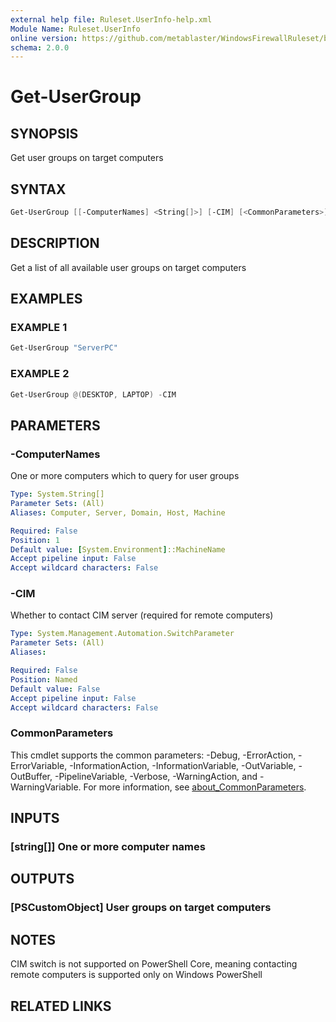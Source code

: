 ```yaml
---
external help file: Ruleset.UserInfo-help.xml
Module Name: Ruleset.UserInfo
online version: https://github.com/metablaster/WindowsFirewallRuleset/blob/master/Modules/Ruleset.UserInfo/Help/en-US/Get-UserGroup.md
schema: 2.0.0
---
```


# Get-UserGroup

## SYNOPSIS

Get user groups on target computers

## SYNTAX

```powershell
Get-UserGroup [[-ComputerNames] <String[]>] [-CIM] [<CommonParameters>]
```

## DESCRIPTION

Get a list of all available user groups on target computers

## EXAMPLES

### EXAMPLE 1

```powershell
Get-UserGroup "ServerPC"
```

### EXAMPLE 2

```powershell
Get-UserGroup @(DESKTOP, LAPTOP) -CIM
```

## PARAMETERS

### -ComputerNames

One or more computers which to query for user groups

```yaml
Type: System.String[]
Parameter Sets: (All)
Aliases: Computer, Server, Domain, Host, Machine

Required: False
Position: 1
Default value: [System.Environment]::MachineName
Accept pipeline input: False
Accept wildcard characters: False
```

### -CIM

Whether to contact CIM server (required for remote computers)

```yaml
Type: System.Management.Automation.SwitchParameter
Parameter Sets: (All)
Aliases:

Required: False
Position: Named
Default value: False
Accept pipeline input: False
Accept wildcard characters: False
```

### CommonParameters

This cmdlet supports the common parameters: -Debug, -ErrorAction, -ErrorVariable, -InformationAction, -InformationVariable, -OutVariable, -OutBuffer, -PipelineVariable, -Verbose, -WarningAction, and -WarningVariable. For more information, see [about_CommonParameters](http://go.microsoft.com/fwlink/?LinkID=113216).

## INPUTS

### [string[]] One or more computer names

## OUTPUTS

### [PSCustomObject] User groups on target computers

## NOTES

CIM switch is not supported on PowerShell Core, meaning contacting remote computers
is supported only on Windows PowerShell

## RELATED LINKS

